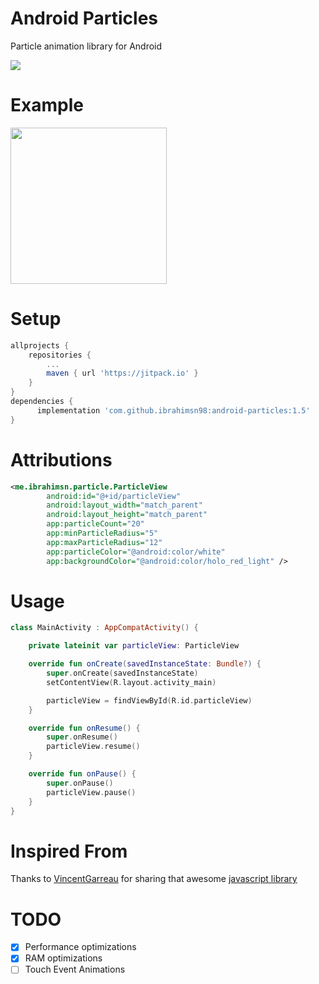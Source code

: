 # Android Particles
Particle animation library for Android

[![](https://jitpack.io/v/ibrahimsn98/android-particles.svg)](https://jitpack.io/#ibrahimsn98/android-particles)

# Example
<img width="250" src="https://github.com/ibrahimsn98/android-particles/blob/master/art/particle.gif"/>



# Setup
```gradle
allprojects {
    repositories {
        ...
        maven { url 'https://jitpack.io' }
    }
}
dependencies {
      implementation 'com.github.ibrahimsn98:android-particles:1.5'
}
```

# Attributions
```xml
<me.ibrahimsn.particle.ParticleView
        android:id="@+id/particleView"                        
        android:layout_width="match_parent"
        android:layout_height="match_parent"
        app:particleCount="20"
        app:minParticleRadius="5"
        app:maxParticleRadius="12"
        app:particleColor="@android:color/white"
        app:backgroundColor="@android:color/holo_red_light" />
```

# Usage
```kotlin
class MainActivity : AppCompatActivity() {

    private lateinit var particleView: ParticleView

    override fun onCreate(savedInstanceState: Bundle?) {
        super.onCreate(savedInstanceState)
        setContentView(R.layout.activity_main)

        particleView = findViewById(R.id.particleView)
    }

    override fun onResume() {
        super.onResume()
        particleView.resume()
    }

    override fun onPause() {
        super.onPause()
        particleView.pause()
    }
}
```

# Inspired From
Thanks to [VincentGarreau](https://github.com/VincentGarreau) for sharing that awesome [javascript library](https://github.com/VincentGarreau/particles.js)

# TODO
- [x] Performance optimizations
- [x] RAM optimizations
- [ ] Touch Event Animations
